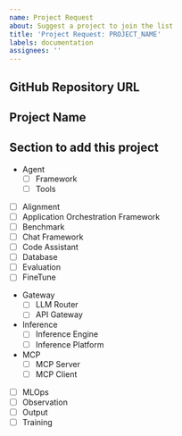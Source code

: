 ```yaml
---
name: Project Request
about: Suggest a project to join the list
title: 'Project Request: PROJECT_NAME'
labels: documentation
assignees: ''
---
```


## GitHub Repository URL
<!-- Example: https://github.com/google/adk-python -->

## Project Name
<!-- Example: Agent Development Kit (ADK) -->

## Section to add this project

- Agent
    - [ ] Framework
    - [ ] Tools
- [ ] Alignment 
- [ ] Application Orchestration Framework
- [ ] Benchmark
- [ ] Chat Framework
- [ ] Code Assistant
- [ ] Database
- [ ] Evaluation
- [ ] FineTune
- Gateway
    - [ ] LLM Router
    - [ ] API Gateway
- Inference
    - [ ] Inference Engine
    - [ ] Inference Platform
- MCP
    - [ ] MCP Server
    - [ ] MCP Client
- [ ] MLOps
- [ ] Observation
- [ ] Output
- [ ] Training
